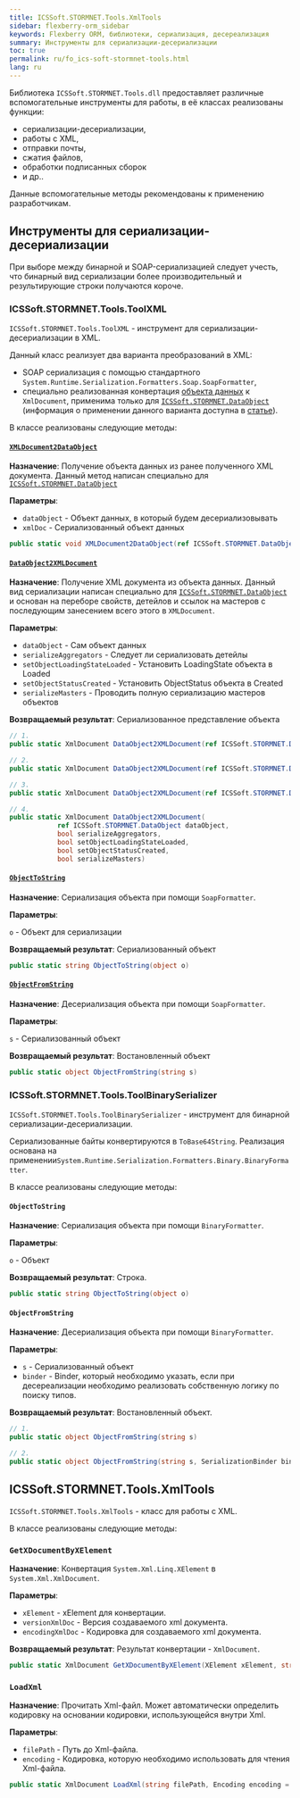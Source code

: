 ```yaml
---
title: ICSSoft.STORMNET.Tools.XmlTools
sidebar: flexberry-orm_sidebar
keywords: Flexberry ORM, библиотеки, сериализация, десереализация
summary: Инструменты для сериализации-десериализации
toc: true
permalink: ru/fo_ics-soft-stormnet-tools.html
lang: ru
---
```


Библиотека `ICSSoft.STORMNET.Tools.dll` предоставляет различные вспомогательные инструменты для работы, в её классах реализованы функции:

* сериализации-десериализации,
* работы с XML,
* отправки почты,
* сжатия файлов,
* обработки подписанных сборок
* и др..

Данные вспомогательные методы рекомендованы к применению разработчикам.

## Инструменты для сериализации-десериализации

При выборе между бинарной и SOAP-сериализацией следует учесть, что бинарный вид сериализации более производительный и результирующие строки получаются короче.

### ICSSoft.STORMNET.Tools.ToolXML

`ICSSoft.STORMNET.Tools.ToolXML` - инструмент для сериализации-десериализации в XML.

Данный класс реализует два варианта преобразований в XML:

* SOAP сериализация с помощью стандартного `System.Runtime.Serialization.Formatters.Soap.SoapFormatter`,
* специально реализованная конвертация [объекта данных](fo_data-object.html) к `XmlDocument`, применима только для [`ICSSoft.STORMNET.DataObject`](fo_data-object.html) (информация о применении данного варианта доступна в [статье](fo_aggregating-function.html)).

В классе реализованы следующие методы:

#### [`XMLDocument2DataObject`](fo_aggregating-function.html)

__Назначение__: Получение объекта данных из ранее полученного XML документа. Данный метод написан специально для [`ICSSoft.STORMNET.DataObject`](fo_data-object.html)

__Параметры__:
 
* `dataObject` - Объект данных, в который будем десериализовывать 
* `xmlDoc` - Сериализованный объект данных 

``` csharp
public static void XMLDocument2DataObject(ref ICSSoft.STORMNET.DataObject dataObject, XmlDocument xmlDoc)
```

#### [`DataObject2XMLDocument`](fo_aggregating-function.html)

__Назначение__: Получение XML документа из объекта данных. Данный вид сериализации написан специально для [`ICSSoft.STORMNET.DataObject`](fo_data-object.html) и основан на переборе свойств, детейлов и ссылок на мастеров с последующим занесением всего этого в `XMLDocument`. 

__Параметры__:
 
* `dataObject` - Сам объект данных 
* `serializeAggregators` - Следует ли сериализовать детейлы 
* `setObjectLoadingStateLoaded` - Установить LoadingState объекта в Loaded 
* `setObjectStatusCreated` - Установить ObjectStatus объекта в Created 
* `serializeMasters` - Проводить полную сериализацию мастеров объектов 

__Возвращаемый результат__: Сериализованное представление объекта 

``` csharp
// 1.
public static XmlDocument DataObject2XMLDocument(ref ICSSoft.STORMNET.DataObject dataObject)

// 2.
public static XmlDocument DataObject2XMLDocument(ref ICSSoft.STORMNET.DataObject dataObject, bool serializeAggregators)

// 3.
public static XmlDocument DataObject2XMLDocument(ref ICSSoft.STORMNET.DataObject dataObject, bool serializeAggregators, bool setObjectLoadingStateLoaded, bool setObjectStatusCreated)

// 4.
public static XmlDocument DataObject2XMLDocument(
            ref ICSSoft.STORMNET.DataObject dataObject, 
            bool serializeAggregators,
            bool setObjectLoadingStateLoaded, 
            bool setObjectStatusCreated, 
            bool serializeMasters)
```

#### [`ObjectToString`](fo_aggregating-function.html)

__Назначение__: Сериализация объекта при помощи `SoapFormatter`. 

__Параметры__:
 
`o` - Объект для сериализации

__Возвращаемый результат__: Сериализованный объект

``` csharp
public static string ObjectToString(object o)
```

#### [`ObjectFromString`](fo_aggregating-function.html)

__Назначение__: Десериализация объекта при помощи `SoapFormatter`. 

__Параметры__:
 
`s` - Сериализованный объект

__Возвращаемый результат__: Востановленный объект 

``` csharp
public static object ObjectFromString(string s)
```

### ICSSoft.STORMNET.Tools.ToolBinarySerializer

`ICSSoft.STORMNET.Tools.ToolBinarySerializer` - инструмент для бинарной сериализации-десериализации.

Сериализованные байты конвертируются в `ToBase64String`. Реализация основана на применении`System.Runtime.Serialization.Formatters.Binary.BinaryFormatter`.

В классе реализованы следующие методы:

#### `ObjectToString`

__Назначение__: Сериализация объекта при помощи `BinaryFormatter`.

__Параметры__:

`o` - Объект

__Возвращаемый результат__: Строка.

``` csharp
public static string ObjectToString(object o)
```

#### `ObjectFromString`

__Назначение__: Десериализация объекта при помощи `BinaryFormatter`.

__Параметры__:

* `s` - Сериализованный объект
* `binder` - Binder, который необходимо указать, если при десереализации необходимо реализовать собственную логику по поиску типов. 

__Возвращаемый результат__: Востановленный объект.

``` csharp
// 1.
public static object ObjectFromString(string s)

// 2.
public static object ObjectFromString(string s, SerializationBinder binder)
```

## ICSSoft.STORMNET.Tools.XmlTools

`ICSSoft.STORMNET.Tools.XmlTools` - класс для работы с XML.

В классе реализованы следующие методы:

### `GetXDocumentByXElement`

__Назначение__: Конвертация `System.Xml.Linq.XElement` в `System.Xml.XmlDocument`.

__Параметры__:

* `xElement` - xElement для конвертации.
* `versionXmlDoc` - Версия создаваемого xml документа.
* `encodingXmlDoc` - Кодировка для создаваемого xml документа.

__Возвращаемый результат__: Результат конвертации - `XmlDocument`.

``` csharp
public static XmlDocument GetXDocumentByXElement(XElement xElement, string versionXmlDoc, string encodingXmlDoc)
```

### `LoadXml`

__Назначение__: Прочитать Xml-файл. Может автоматически определить кодировку на основании кодировки, использующейся внутри Xml.

__Параметры__:

* `filePath` - Путь до Xml-файла.
* `encoding` - Кодировка, которую необходимо использовать для чтения Xml-файла.

``` csharp
public static XmlDocument LoadXml(string filePath, Encoding encoding = null)
```
